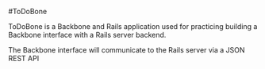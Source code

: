 #ToDoBone

ToDoBone is a Backbone and Rails application used for practicing building a Backbone interface with a Rails server backend.

The Backbone interface will communicate to the Rails server via a JSON REST API